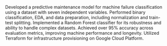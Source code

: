 Developed a predictive maintenance model for machine failure classification using a dataset with seven independent variables. Performed binary classification, EDA, and data preparation, including normalization and train-test splitting. Implemented a Random Forest classifier for its robustness and ability to handle complex datasets. Achieved over 95% accuracy across evaluation metrics, improving machine performance and longevity. Utilized Terraform for infrastructure provisioning on Google Cloud Platform.
